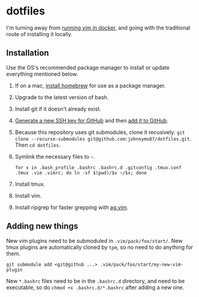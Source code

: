 # dotfiles

I'm turning away from [running vim in docker](https://github.com/johnnymo87/dev-box), and going with the traditional route of installing it locally.

## Installation

Use the OS's recommended package manager to install or update everything mentioned below.

1. If on a mac, [install homebrew](https://brew.sh/) for use as a package manager.

1. Upgrade to the latest version of bash.

1. Install git if it doesn't already exist.

1. [Generate a new SSH key for GitHub](https://docs.github.com/en/github/authenticating-to-github/connecting-to-github-with-ssh/generating-a-new-ssh-key-and-adding-it-to-the-ssh-agent) and then [add it to GitHub](https://docs.github.com/en/github/authenticating-to-github/connecting-to-github-with-ssh/adding-a-new-ssh-key-to-your-github-account).

1. Because this repository uses git submodules, clone it recusively: `git clone --recurse-submodules git@github.com:johnnymo87/dotfiles.git`. Then `cd dotfiles`.

1. Symlink the necessary files to `~`.

   ```
   for x in .bash_profile .bashrc .bashrc.d .gitconfig .tmux.conf .tmux .vim .vimrc; do ln -sf $(pwd)/$x ~/$x; done
   ```

1. Install tmux.

1. Install vim.

1. Install ripgrep for faster grepping with [ag.vim](https://github.com/rking/ag.vim).

## Adding new things

New vim plugins need to be submoduled in `.vim/pack/foo/start/`. New tmux plugins are automatically cloned by `tpm`, so no need to do anything for them.

   ```
   git submodule add <git@github ...> .vim/pack/foo/start/my-new-vim-plugin
   ```

New `*.bashrc` files need to be in the `.bashrc.d` directory, and need to be executable, so do `chmod +x .bashrc.d/*.bashrc` after adding a new one.
